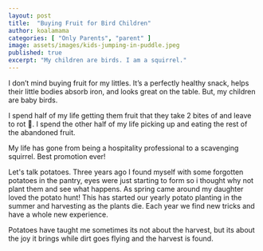 ```yaml
---
layout: post
title:  "Buying Fruit for Bird Children"
author: koalamama
categories: [ "Only Parents", "parent" ]
image: assets/images/kids-jumping-in-puddle.jpeg
published: true
excerpt: "My children are birds. I am a squirrel."
---
```


I don’t mind buying fruit for my littles. It’s a perfectly healthy snack, helps their little bodies absorb iron, and looks great on the table. But, my children are baby birds.

I spend half of my life getting them fruit that they take 2 bites of and leave to rot 🤪. I spend the other half of my life picking up and eating the rest of the abandoned fruit.

My life has gone from being a hospitality professional to a scavenging squirrel. Best promotion ever!



Let's talk potatoes. Three years ago I found myself with some forgotten potatoes in the pantry, eyes were just starting to form so i thought why not plant them and see what happens. As spring came around my daughter loved the potato hunt!  This has started our yearly potato planting in the summer and harvesting as the plants die. Each year we find new tricks and have a whole new experience. 

Potatoes have taught me sometimes its not about the harvest, but its about the joy it brings while dirt goes flying and the harvest is found. 